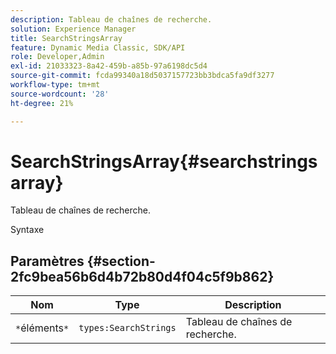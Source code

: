```yaml
---
description: Tableau de chaînes de recherche.
solution: Experience Manager
title: SearchStringsArray
feature: Dynamic Media Classic, SDK/API
role: Developer,Admin
exl-id: 21033323-8a42-459b-a85b-97a6198dc5d4
source-git-commit: fcda99340a18d5037157723bb3bdca5fa9df3277
workflow-type: tm+mt
source-wordcount: '28'
ht-degree: 21%

---
```


# SearchStringsArray{#searchstringsarray}

Tableau de chaînes de recherche.

Syntaxe

## Paramètres {#section-2fc9bea56b6d4b72b80d4f04c5f9b862}

| Nom | Type | Description |
|---|---|---|
| `*`éléments`*` | `types:SearchStrings` | Tableau de chaînes de recherche. |
